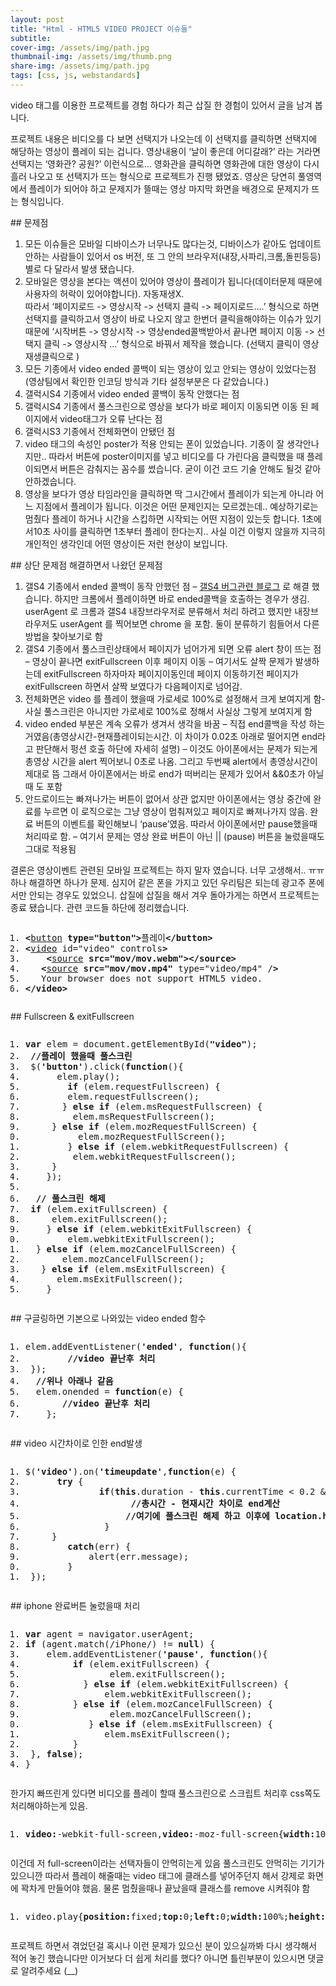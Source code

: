 ```yaml
---
layout: post
title: "Html - HTML5 VIDEO PROJECT 이슈들"
subtitle: 
cover-img: /assets/img/path.jpg
thumbnail-img: /assets/img/thumb.png
share-img: /assets/img/path.jpg
tags: [css, js, webstandards]
---
```

<p>video 태그를 이용한 프로젝트를 경험 하다가 최근 삽질 한 경험이 있어서 글을 남겨 봅니다. </p>
<p>프로젝트 내용은 비디오를 다 보면 선택지가 나오는데 이 선택지를 클릭하면 선택지에 해당하는 영상이 플레이 되는 겁니다. 영상내용이 ‘날이 좋은데 어디갈래?’ 라는 거라면 선택지는 ‘영화관? 공원?’ 이런식으로… 영화관을 클릭하면 영화관에 대한 영상이 다시 흘러 나오고 또 선택지가 뜨는 형식으로 프로젝트가 진행 됐었죠. 영상은 당연히 풀영역에서 플레이가 되어야 하고 문제지가 뜰때는 영상 마지막 화면을 배경으로 문제지가 뜨는 형식입니다.</p>
<!--more-->
## 문제점
<ol>
<li>모든 이슈들은 모바일 디바이스가 너무나도 많다는것, 디바이스가 같아도 업데이트안하는 사람들이 있어서 os 버전, 또 그 안의 브라우저(내장,사파리,크롬,돌핀등등) 별로 다 달라서 발생 됐습니다.</li>
<li>모바일은 영상을 본다는 액션이 있어야 영상이 플레이가 됩니다(데이터문제 때문에 사용자의 허락이 있어야합니다). 자동재생X.<br>따라서 ‘페이지로드 -&gt; 영상시작 -&gt; 선택지 클릭 -&gt; 페이지로드….’  형식으로 하면 선택지를 클릭하고서 영상이 바로 나오지 않고 한번더 클릭을해야하는 이슈가 있기 때문에 ‘시작버튼 -&gt; 영상시작 -&gt; 영상ended콜백받아서 끝나면 페이지 이동 -&gt; 선택지 클릭 -&gt; 영상시작 …’ 형식으로 바꿔서 제작을 했습니다. (선택지 클릭이 영상 재생클릭으로 )</li>
<li>모든 기종에서 video ended 콜백이 되는 영상이 있고 안되는 영상이 있었다는점(영상팀에서 확인한 인코딩 방식과 기타 설정부분은 다 같았습니다.)</li>
<li>갤럭시S4 기종에서 video ended 콜백이 동작 안했다는 점</li>
<li>갤럭시S4 기종에서 풀스크린으로 영상을 보다가 바로 페이지 이동되면 이동 된 페이지에서 video태그가 오류 난다는 점</li>
<li>갤럭시S3 기종에서 전체화면이 안됐던 점</li>
<li>video 태그의 속성인 poster가 적용 안되는 폰이 있었습니다. 기종이 잘 생각안나지만.. 따라서 버튼에 poster이미지를 넣고 비디오를 다 가린다음 클릭했을 때 플레이되면서 버튼은 감춰지는 꼼수를 썼습니다. 굳이 이건 코드 기술 안해도 될것 같아 안하겠습니다.</li>
<li>영상을 보다가 영상 타임라인을 클릭하면 딱 그시간에서 플레이가 되는게 아니라 어느 지점에서 플레이가 됩니다. 이것은 어떤 문제인지는 모르겠는데.. 예상하기로는 멈췄다 플레이 하거나 시간을 스킵하면 시작되는 어떤 지점이 있는듯 합니다. 1초에서10초 사이를 클릭하면 1초부터 플레이 한다는지.. 사실 이건 이렇지 않을까 지극히 개인적인 생각인데 어떤 영상이든 저런 현상이 보입니다.</li>
</ol>
## 상단 문제점 해결하면서 나왔던 문제점
<ol>
<li>갤S4 기종에서 ended 콜백이 동작 안했던 점 – <a href="https://ultimated2014.wordpress.com/2014/09/16/solved-html5-videoaudio-currenttimeended-%EB%AC%B8%EC%A0%9C%EC%A0%90/" target="_blank" title="새창">갤S4 버그관련 블로그</a> 로 해결 했습니다. 하지만 크롬에서 플레이하면 바로 ended콜백을 호출하는 경우가 생김. userAgent 로 크롬과 갤S4 내장브라우저로 분류해서 처리 하려고 했지만 내장브라우저도 userAgent 를 찍어보면 chrome 을 포함. 둘이 분류하기 힘들어서 다른 방법을 찾아보기로 함</li>
<li>갤S4 기종에서 풀스크린상태에서 페이지가 넘어가게 되면 오류 alert 창이 뜨는 점 – 영상이 끝나면 exitFullscreen 이후 페이지 이동 – 여기서도 살짝 문제가 발생하는데 exitFullscreen 하자마자 페이지이동인데 페이지 이동하기전 페이지가 exitFullscreen 하면서 살짝 보였다가 다음페이지로 넘어감.</li>
<li>전체화면은 video 를 플레이 했을때 가로세로 100%로 설정해서 크게 보여지게 함- 사실 풀스크린은 아니지만 가로세로 100%로 정해서 사실상 그렇게 보여지게 함 </li>
<li>video ended 부분은 계속 오류가 생겨서 생각을 바꿈 – 직접 end콜백을 작성 하는거였음(총영상시간-현재플레이되는시간. 이 차이가 0.02초 아래로 떨어지면 end라고 판단해서 펑션 호출 하단에 자세히 설명) – 이것도 아이폰에서는 문제가 되는게 총영상 시간을 alert 찍어보니 0초로 나옴. 그리고 두번째 alert에서 총영상시간이 제대로 뜸 그래서 아이폰에서는 바로 end가 떠버리는 문제가 있어서 &amp;&amp;0초가 아닐때 도 포함</li>
<li>안드로이드는 빠져나가는 버튼이 없어서 상관 없지만 아이폰에서는 영상 중간에 완료를 누르면 이 로직으로는 그냥 영상이 멈춰져있고 페이지로 빠져나가지 않음. 완료 버튼의 이벤트를 확인해보니 ‘pause’였음. 따라서 아이폰에서만 pause했을때 처리따로 함. – 여기서 문제는 영상 완료 버튼이 아닌 || (pause) 버튼을 눌렀을때도 그대로 적용됨</li>
</ol>
<p>결론은 영상이벤트 관련된 모바일 프로젝트는 하지 말자 였습니다. 너무 고생해서..  ㅠㅠ 하나 해결하면 하나가 문제. 심지어 같은 폰을 가지고 있던 우리팀은 되는데 광고주 폰에서만 안되는 경우도 있었으니. 삽질에 삽질을 해서 겨우 돌아가게는 하면서 프로젝트는 종료 됐습니다. 관련 코드들 하단에 정리했습니다.</p>
<pre class="html cH_kip"><ol><li class="odd"><span><b class="interactive">&lt;</b><a href="http://tranbot.net/html5/the-button-element.html#the-button-element" class="interactive">button</a> <b class="interactive">type="button"</b><b class="interactive">&gt;</b>플레이<b class="interactive">&lt;/button</b><b class="interactive">&gt;</b></span></li><li class="even"><span><b class="embed">&lt;</b><a href="http://tranbot.net/html5/video.html#video" class="embed">video</a> id="video" controls<b class="embed">&gt;</b></span></li><li class="odd"><span>	<b class="text">&lt;</b><a href="http://tranbot.net/html5/video.html#the-source-element" class="text">source</a> <b class="text">src="mov/mov.webm"</b><b class="text">&gt;</b><b class="text">&lt;/source</b><b class="text">&gt;</b></span></li><li class="even"><span>	<b class="text">&lt;</b><a href="http://tranbot.net/html5/video.html#the-source-element" class="text">source</a> <b class="text">src="mov/mov.mp4"</b> type="video/mp4" /<b class="text">&gt;</b></span></li><li class="odd fifth"><span>	Your browser does not support HTML5 video.</span></li><li class="even"><span><b class="embed">&lt;/video</b><b class="embed">&gt;</b></span></li></ol></pre>
## Fullscreen &amp; exitFullscreen
<pre class="js cH_kip"><ol><li class="odd"><span><b class="js">var</b> elem = document.getElementById(<b class="jsString">"video"</b>); </span></li><li class="even"><span>	<b class="comment">//플레이 했을때 풀스크린</b></span></li><li class="odd"><span>	$(<b class="jsString">'button'</b>).click(<b class="js">function</b>(){</span></li><li class="even"><span>		elem.play();</span></li><li class="odd fifth"><span>		<b class="js">if</b> (elem.requestFullscreen) {</span></li><li class="even"><span>		  elem.requestFullscreen();</span></li><li class="odd"><span>		} <b class="js">else</b> <b class="js">if</b> (elem.msRequestFullscreen) {</span></li><li class="even"><span>		  elem.msRequestFullscreen();</span></li><li class="odd"><span>		} <b class="js">else</b> <b class="js">if</b> (elem.mozRequestFullScreen) {</span></li><li class="even fifth"><span>		  elem.mozRequestFullScreen();</span></li><li class="odd"><span>		} <b class="js">else</b> <b class="js">if</b> (elem.webkitRequestFullscreen) {</span></li><li class="even"><span>		  elem.webkitRequestFullscreen();</span></li><li class="odd"><span>		}</span></li><li class="even"><span>	});</span></li><li class="odd fifth"><span></span></li><li class="even"><span>	<b class="comment">// 풀스크린 해제</b></span></li><li class="odd"><span>	<b class="js">if</b> (elem.exitFullscreen) {</span></li><li class="even"><span>		elem.exitFullscreen();</span></li><li class="odd"><span>	} <b class="js">else</b> <b class="js">if</b> (elem.webkitExitFullscreen) {</span></li><li class="even fifth"><span>		elem.webkitExitFullscreen();</span></li><li class="odd"><span>	} <b class="js">else</b> <b class="js">if</b> (elem.mozCancelFullScreen) {</span></li><li class="even"><span>		elem.mozCancelFullScreen();</span></li><li class="odd"><span>	} <b class="js">else</b> <b class="js">if</b> (elem.msExitFullscreen) {</span></li><li class="even"><span>		elem.msExitFullscreen();</span></li><li class="odd fifth"><span>	}</span></li></ol></pre>
## 구글링하면 기본으로 나와있는 video ended 함수
<pre class="js cH_kip"><ol><li class="odd"><span>elem.addEventListener(<b class="jsString">'ended'</b>, <b class="js">function</b>(){</span></li><li class="even"><span>		<b class="comment">//video 끝난후 처리</b></span></li><li class="odd"><span>	});</span></li><li class="even"><span>	<b class="comment">//위나 아래나 같음</b></span></li><li class="odd fifth"><span>	elem.onended = <b class="js">function</b>(e) {</span></li><li class="even"><span>		<b class="comment">//video 끝난후 처리</b></span></li><li class="odd"><span>    };</span></li></ol></pre>
## video 시간차이로 인한 end발생
<pre class="js cH_kip"><ol><li class="odd"><span>$(<b class="jsString">'video'</b>).on(<b class="jsString">'timeupdate'</b>,<b class="js">function</b>(e) {</span></li><li class="even"><span>		<b class="js">try</b> {			</span></li><li class="odd"><span>				<b class="js">if</b>(<b class="js">this</b>.duration - <b class="js">this</b>.currentTime &lt; 0.2 &amp;&amp; <b class="js">this</b>.duration !=0 ) {</span></li><li class="even"><span>					<b class="comment">//총시간 - 현재시간 차이로 end계산</b></span></li><li class="odd fifth"><span>					<b class="comment">//여기에 풀스크린 해제 하고 이후에 location.href 로 페이지 이동</b></span></li><li class="even"><span>				}</span></li><li class="odd"><span>		}</span></li><li class="even"><span>		<b class="js">catch</b>(err) {</span></li><li class="odd"><span>			alert(err.message);</span></li><li class="even fifth"><span>		}</span></li><li class="odd"><span>	});</span></li></ol></pre>
## iphone 완료버튼 눌렀을때 처리
<pre class="js cH_kip"><ol><li class="odd"><span><b class="js">var</b> agent = navigator.userAgent;</span></li><li class="even"><span><b class="js">if</b> (agent.match(/iPhone/) != <b class="js">null</b>) {</span></li><li class="odd"><span>	elem.addEventListener(<b class="jsString">'pause'</b>, <b class="js">function</b>(){</span></li><li class="even"><span>			<b class="js">if</b> (elem.exitFullscreen) {</span></li><li class="odd fifth"><span>				elem.exitFullscreen();</span></li><li class="even"><span>			} <b class="js">else</b> <b class="js">if</b> (elem.webkitExitFullscreen) {</span></li><li class="odd"><span>				elem.webkitExitFullscreen();</span></li><li class="even"><span>			} <b class="js">else</b> <b class="js">if</b> (elem.mozCancelFullScreen) {</span></li><li class="odd"><span>				elem.mozCancelFullScreen();</span></li><li class="even fifth"><span>			} <b class="js">else</b> <b class="js">if</b> (elem.msExitFullscreen) {</span></li><li class="odd"><span>				elem.msExitFullscreen();</span></li><li class="even"><span>			}</span></li><li class="odd"><span>	}, <b class="js">false</b>);</span></li><li class="even"><span>}</span></li></ol></pre>
<p>한가지 빠뜨린게 있다면 비디오를 플레이 할때 풀스크린으로 스크립트 처리후 css쪽도 처리해야하는게 있음. </p>
<pre class="css cH_kip"><ol><li class="odd"><span><b class="css">video:</b>-webkit-full-screen,<b class="css">video:</b>-moz-full-screen{<b class="css">width:</b>100%;<b class="css">height:</b>100%;}</span></li></ol></pre>
<p>이건데 저 full-screen이라는 선택자들이 안먹히는게 있음 풀스크린도 안먹히는 기기가 있으니깐 따라서 플레이 해줄때는 video 태그에 클래스를 넣어주던지 해서 강제로 화면에 꽉차게 만들어야 했음. 물론 멈췄을때나 끝났을때 클래스를 remove 시켜줘야 함</p>
<pre class="css cH_kip"><ol><li class="odd"><span>video.play{<b class="css">position:</b>fixed;<b class="css">top:</b>0;<b class="css">left:</b>0;<b class="css">width:</b>100%;<b class="css">height:</b>100%;}</span></li></ol></pre>
<p>프로젝트 하면서 겪었던걸 혹시나 이런 문제가 있으신 분이 있으실까봐 다시 생각해서 적어 놓긴 했습니다만 이거보다 더 쉽게 처리를 했다? 아니면 틀린부분이 있으시면 댓글로 알려주세요 (__)</p>